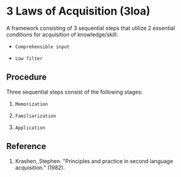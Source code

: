 # 3 Laws of Acquisition (3loa)

A framework consisting of 3 sequential steps that utilize 2 essential conditions for acquisition of knowledge/skill:

* `Comprehensible input` 

* `Low filter` 


Procedure
----------
Three sequential steps consist of the following stages:

1. `Memorization` 

2. `Familiarization`

3. `Application`



Reference
----------
1. Krashen, Stephen. "Principles and practice in second language acquisition." (1982).
